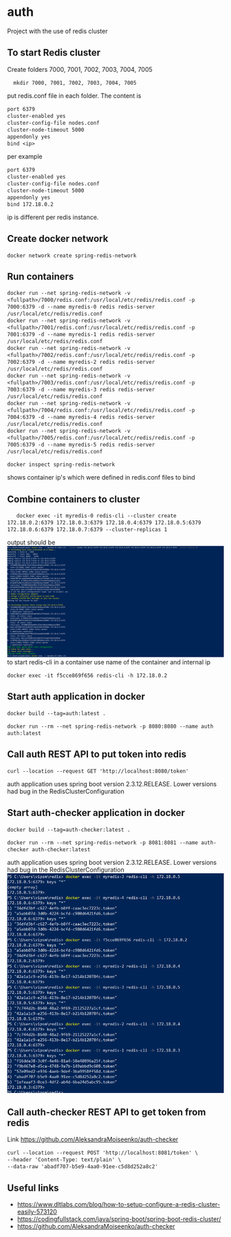# auth
Project with the use of redis cluster

To start Redis cluster <br />
---
Create folders 7000, 7001, 7002, 7003, 7004, 7005 <br />
````
  mkdir 7000, 7001, 7002, 7003, 7004, 7005
````
put redis.conf file in each folder. The content is
````
port 6379
cluster-enabled yes
cluster-config-file nodes.conf
cluster-node-timeout 5000
appendonly yes
bind <ip>
````
per example 
````
port 6379
cluster-enabled yes
cluster-config-file nodes.conf
cluster-node-timeout 5000
appendonly yes
bind 172.18.0.2
````
ip is different per redis instance.

Create docker network <br />
---
````
docker network create spring-redis-network
````
Run containers
---
````
docker run --net spring-redis-network -v <fullpath>/7000/redis.conf:/usr/local/etc/redis/redis.conf -p 7000:6379 -d --name myredis-0 redis redis-server /usr/local/etc/redis/redis.conf
docker run --net spring-redis-network -v <fullpath>/7001/redis.conf:/usr/local/etc/redis/redis.conf -p 7001:6379 -d --name myredis-1 redis redis-server /usr/local/etc/redis/redis.conf
docker run --net spring-redis-network -v <fullpath>/7002/redis.conf:/usr/local/etc/redis/redis.conf -p 7002:6379 -d --name myredis-2 redis redis-server /usr/local/etc/redis/redis.conf
docker run --net spring-redis-network -v <fullpath>/7003/redis.conf:/usr/local/etc/redis/redis.conf -p 7003:6379 -d --name myredis-3 redis redis-server /usr/local/etc/redis/redis.conf
docker run --net spring-redis-network -v <fullpath>/7004/redis.conf:/usr/local/etc/redis/redis.conf -p 7004:6379 -d --name myredis-4 redis redis-server /usr/local/etc/redis/redis.conf
docker run --net spring-redis-network -v <fullpath>/7005/redis.conf:/usr/local/etc/redis/redis.conf -p 7005:6379 -d --name myredis-5 redis redis-server /usr/local/etc/redis/redis.conf
````
````
docker inspect spring-redis-network 
````
shows container ip's which were defined in redis.conf files to bind

Combine containers to cluster
---
````
   docker exec -it myredis-0 redis-cli --cluster create 172.18.0.2:6379 172.18.0.3:6379 172.18.0.4:6379 172.18.0.5:6379 172.18.0.6:6379 172.18.0.7:6379 --cluster-replicas 1
````
output should be
![alt text](./cluster.png)
 to start redis-cli in a container use name of the container and internal ip
````
docker exec -it f5cce869f656 redis-cli -h 172.18.0.2
````
Start auth application in docker
----
````
docker build --tag=auth:latest .
````
````
docker run --rm --net spring-redis-network -p 8080:8080 --name auth auth:latest 
````
Call auth REST API to put token into redis
---
````
curl --location --request GET 'http://localhost:8080/token'
````

auth application uses spring boot version 2.3.12.RELEASE. Lower versions had bug in the RedisClusterConfiguration

Start auth-checker application in docker
---
````
docker build --tag=auth-checker:latest .
````
````
docker run --rm --net spring-redis-network -p 8081:8081 --name auth-checker auth-checker:latest
````
auth application uses spring boot version 2.3.12.RELEASE. Lower versions had bug in the RedisClusterConfiguration
![alt text](./redis_content.png)

Call auth-checker REST API to get token from redis
---
Link https://github.com/AleksandraMoiseenko/auth-checker

````
curl --location --request POST 'http://localhost:8081/token' \
--header 'Content-Type: text/plain' \
--data-raw 'abadf707-b5e9-4aa0-91ee-c5d8d252a8c2'
````
Useful links
---
- https://www.dltlabs.com/blog/how-to-setup-configure-a-redis-cluster-easily-573120
- https://codingfullstack.com/java/spring-boot/spring-boot-redis-cluster/
- https://github.com/AleksandraMoiseenko/auth-checker
